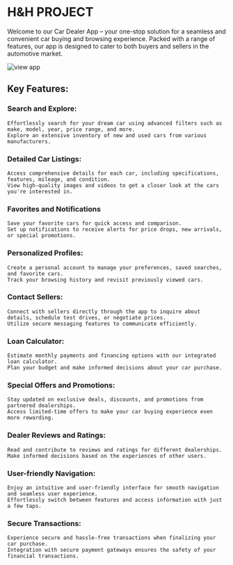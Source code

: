 # H&H PROJECT

Welcome to our Car Dealer App – your one-stop solution for a seamless and convenient car buying and browsing experience. Packed with a range of features, our app is designed to cater to both buyers and sellers in the automotive market.

![view app](https://)

## Key Features:

### Search and Explore:

    Effortlessly search for your dream car using advanced filters such as make, model, year, price range, and more.
    Explore an extensive inventory of new and used cars from various manufacturers.

### Detailed Car Listings:

    Access comprehensive details for each car, including specifications, features, mileage, and condition.
    View high-quality images and videos to get a closer look at the cars you're interested in.

### Favorites and Notifications

    Save your favorite cars for quick access and comparison.
    Set up notifications to receive alerts for price drops, new arrivals, or special promotions.

### Personalized Profiles:

    Create a personal account to manage your preferences, saved searches, and favorite cars.
    Track your browsing history and revisit previously viewed cars.

### Contact Sellers:

    Connect with sellers directly through the app to inquire about details, schedule test drives, or negotiate prices.
    Utilize secure messaging features to communicate efficiently.

### Loan Calculator:

    Estimate monthly payments and financing options with our integrated loan calculator.
    Plan your budget and make informed decisions about your car purchase.

### Special Offers and Promotions:

    Stay updated on exclusive deals, discounts, and promotions from partnered dealerships.
    Access limited-time offers to make your car buying experience even more rewarding.

### Dealer Reviews and Ratings:

    Read and contribute to reviews and ratings for different dealerships.
    Make informed decisions based on the experiences of other users.

### User-friendly Navigation:

    Enjoy an intuitive and user-friendly interface for smooth navigation and seamless user experience.
    Effortlessly switch between features and access information with just a few taps.

### Secure Transactions:

    Experience secure and hassle-free transactions when finalizing your car purchase.
    Integration with secure payment gateways ensures the safety of your financial transactions.
